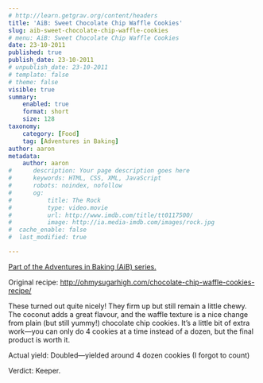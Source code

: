 ```yaml
---
# http://learn.getgrav.org/content/headers
title: 'AiB: Sweet Chocolate Chip Waffle Cookies'
slug: aib-sweet-chocolate-chip-waffle-cookies
# menu: AiB: Sweet Chocolate Chip Waffle Cookies
date: 23-10-2011
published: true
publish_date: 23-10-2011
# unpublish_date: 23-10-2011
# template: false
# theme: false
visible: true
summary:
    enabled: true
    format: short
    size: 128
taxonomy:
    category: [Food]
    tag: [Adventures in Baking]
author: aaron
metadata:
    author: aaron
#      description: Your page description goes here
#      keywords: HTML, CSS, XML, JavaScript
#      robots: noindex, nofollow
#      og:
#          title: The Rock
#          type: video.movie
#          url: http://www.imdb.com/title/tt0117500/
#          image: http://ia.media-imdb.com/images/rock.jpg
#  cache_enable: false
#  last_modified: true

---
```


[Part of the Adventures in Baking (AiB) series.](../adventures-in-baking-aib-overview "Adventures in Baking (AiB): Overview")

Original recipe: <http://ohmysugarhigh.com/chocolate-chip-waffle-cookies-recipe/>

These turned out quite nicely! They firm up but still remain a little chewy. The coconut adds a great flavour, and the waffle texture is a nice change from plain (but still yummy!) chocolate chip cookies. It’s a little bit of extra work—you can only do 4 cookies at a time instead of a dozen, but the final product is worth it.

Actual yield: Doubled—yielded around 4 dozen cookies (I forgot to count)

Verdict: Keeper.

